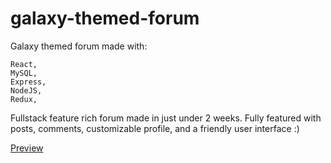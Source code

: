 # galaxy-themed-forum
Galaxy themed forum made with:
```
React,
MySQL,
Express,
NodeJS,
Redux,
```

Fullstack feature rich forum made in just under 2 weeks. Fully featured with posts, comments, customizable profile, and a friendly user interface :)

[Preview](https://www.youtube.com/watch?v=DpMivI2HYyU)
